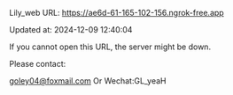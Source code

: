 Lily_web URL: https://ae6d-61-165-102-156.ngrok-free.app

Updated at: 2024-12-09 12:40:04

If you cannot open this URL, the server might be down.

Please contact: 

goley04@foxmail.com Or Wechat:GL_yeaH